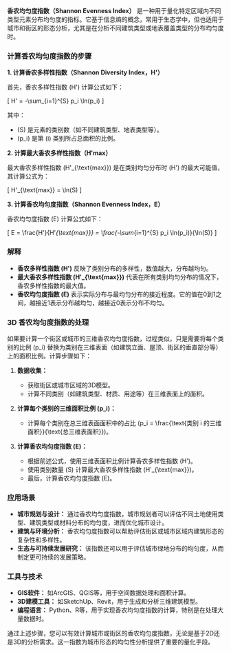 **香农均匀度指数（Shannon Evenness Index）** 是一种用于量化特定区域内不同类型元素分布均匀度的指标。它基于信息熵的概念，常用于生态学中，但也适用于城市和街区的形态分析，尤其是在分析不同建筑类型或地表覆盖类型的分布均匀度时。

### 计算香农均匀度指数的步骤

**1. 计算香农多样性指数（Shannon Diversity Index，H'）**

首先，香农多样性指数 \(H'\) 计算公式如下：

\[
H' = -\sum_{i=1}^{S} p_i \ln(p_i)
\]

其中：
- \(S\) 是元素的类别数（如不同建筑类型、地表类型等）。
- \(p_i\) 是第 \(i\) 类别所占总面积的比例。

**2. 计算最大香农多样性指数（H'max）**

最大香农多样性指数 \(H'_{\text{max}}\) 是在类别均匀分布时 \(H'\) 的最大可能值，其计算公式为：

\[
H'_{\text{max}} = \ln(S)
\]

**3. 计算香农均匀度指数（Shannon Evenness Index，E）**

香农均匀度指数 \(E\) 计算公式如下：

\[
E = \frac{H'}{H'_{\text{max}}} = \frac{-\sum_{i=1}^{S} p_i \ln(p_i)}{\ln(S)}
\]

### 解释
- **香农多样性指数 \(H'\)** 反映了类别分布的多样性，数值越大，分布越均匀。
- **最大香农多样性指数 \(H'_{\text{max}}\)** 代表在所有类别均匀分布的情况下，香农多样性指数的最大值。
- **香农均匀度指数 \(E\)** 表示实际分布与最均匀分布的接近程度。它的值在0到1之间，越接近1表示分布越均匀，越接近0表示分布不均匀。

### 3D 香农均匀度指数的处理

如果要计算一个街区或城市的三维香农均匀度指数，过程类似，只是需要将每个类别的比例 \(p_i\) 替换为类别在三维表面（如建筑立面、屋顶、街区的垂直部分等）上的面积比例。计算步骤如下：

1. **数据收集：**
   - 获取街区或城市区域的3D模型。
   - 计算不同类别（如建筑类型、材质、用途等）在三维表面上的面积。

2. **计算每个类别的三维面积比例 \(p_i\)：**
   - 计算每个类别在总三维表面面积中的占比 \(p_i = \frac{\text{类别 i 的三维面积}}{\text{总三维表面积}}\)。

3. **计算香农均匀度指数 \(E\)：**
   - 根据前述公式，使用三维表面积比例计算香农多样性指数 \(H'\)。
   - 使用类别数量 \(S\) 计算最大香农多样性指数 \(H'_{\text{max}}\)。
   - 最后，计算香农均匀度指数 \(E\)。

### 应用场景
- **城市规划与设计：** 通过香农均匀度指数，城市规划者可以评估不同土地使用类型、建筑类型或材料分布的均匀度，进而优化城市设计。
- **建筑与环境分析：** 香农均匀度指数可以帮助评估街区或城市区域内建筑形态的复杂性和多样性。
- **生态与可持续发展研究：** 该指数还可以用于评估城市绿地分布的均匀度，从而制定更可持续的发展策略。

### 工具与技术
- **GIS软件：** 如ArcGIS、QGIS等，用于空间数据处理和面积计算。
- **3D建模工具：** 如SketchUp、Revit，用于生成和分析三维建筑模型。
- **编程语言：** Python、R等，用于实现香农均匀度指数的计算，特别是在处理大量数据时。

通过上述步骤，您可以有效计算城市或街区的香农均匀度指数，无论是基于2D还是3D的分析需求。这一指数为城市形态的均匀性分析提供了重要的量化手段。
